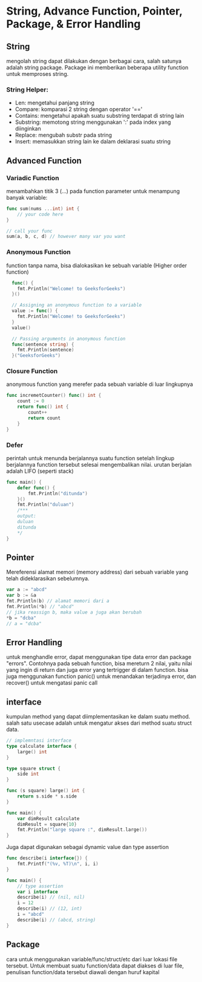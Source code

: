 # String, Advance Function, Pointer, Package, & Error Handling

## String
mengolah string dapat dilakukan dengan berbagai cara, salah satunya adalah string package. Package ini memberikan beberapa utility function untuk memproses string.

### String Helper: 
- Len: mengetahui panjang string
- Compare: komparasi 2 string dengan operator '=='
- Contains: mengetahui apakah suatu substring terdapat di string lain
- Substring: memotong string menggunakan ':' pada index yang diinginkan
- Replace: mengubah substr pada string
- Insert: memasukkan string lain ke dalam deklarasi suatu string

## Advanced Function  
### Variadic Function
menambahkan titik 3 (...) pada function parameter untuk menampung banyak variable:
```go
func sum(nums ...int) int {
    // your code here
}

// call your func
sum(a, b, c, d) // however many var you want
```

### Anonymous Function
function tanpa nama, bisa dialokasikan ke sebuah variable (Higher order function)
```go
  func() {
    fmt.Println("Welcome! to GeeksforGeeks")
  }()

  // Assigning an anonymous function to a variable
  value := func() {
    fmt.Println("Welcome! to GeeksforGeeks")
  }
  value()

  // Passing arguments in anonymous function
  func(sentence string) {
    fmt.Println(sentence)
  }("GeeksforGeeks")
```

### Closure Function
anonymous function yang merefer pada sebuah variable di luar lingkupnya
```go
func incremetCounter() func() int {
    count := 0
    return func() int {
        count++
        return count
    }
}
```

### Defer
perintah untuk menunda berjalannya suatu function setelah lingkup berjalannya function tersebut selesai mengembalikan nilai. urutan berjalan adalah LIFO (seperti stack)
```go
func main() {
    defer func() {
        fmt.Println("ditunda")
    }()
    fmt.Println("duluan")
    /*** 
    output: 
    duluan
    ditunda
    */
}
```

## Pointer
Mereferensi alamat memori (memory address) dari sebuah variable yang telah dideklarasikan sebelumnya.
```go
var a := "abcd"
var b := &a
fmt.Println(b) // alamat memori dari a
fmt.Println(*b) // "abcd"
// jika reassign b, maka value a juga akan berubah
*b = "dcba"
// a = "dcba"
```

## Error Handling
untuk menghandle error, dapat menggunakan tipe data error dan package "errors". Contohnya pada sebuah function, bisa mereturn 2 nilai, yaitu nilai yang ingin di return dan juga error yang tertrigger di dalam function. bisa juga menggunakan function panic() untuk menandakan terjadinya error, dan recover() untuk mengatasi panic call

## interface
kumpulan method yang dapat diimplementasikan ke dalam suatu method. salah satu usecase adalah untuk mengatur akses dari method suatu struct data.
```go
// implemntasi interface
type calculate interface {
    large() int
}

type square struct {
    side int
}

func (s square) large() int {
    return s.side * s.side
}

func main() {
    var dimResult calculate
    dimResult = square{10}
    fmt.Println("large square :", dimResult.large())
}
```
Juga dapat digunakan sebagai dynamic value dan type assertion
```go
func describe(i interface{}) {
    fmt.Printf("(%v, %T)\n", i, i)
}

func main() {
    // type assertion
    var i interface
    describe(i) // (nil, nil)
    i = 12
    describe(i) // (12, int)
    i = "abcd"
    describe(i) // (abcd, string)
}
```

## Package
cara untuk menggunakan variable/func/struct/etc dari luar lokasi file tersebut. Untuk membuat suatu function/data dapat diakses di luar file, penulisan function/data tersebut diawali dengan huruf kapital